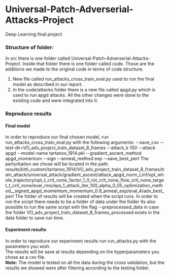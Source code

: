 # Universal-Patch-Adverserial-Attacks-Project
Deep Learning final project  
### Structure of folder:  
In src there is one folder called Universal-Patch-Adverserial-Attacks-Project.
Inside that folder there is one folder called code.
Those are the additions we made to the original code in terms of code structure.
1.	New file called run_attacks_cross_train_eval.py used to run the final model as described in our report.
2.	In the code/attacks folder there is a new file called apgd.py which is used to run apgd attacks.
All the other changes were done to the existing code and were integrated into it.
### Reproduce results
#### Final model
In order to reproduce our final chosen model, run run_attacks_cross_train_eval.py with the following arguments:
--save_csv --test-dir=VO_adv_project_train_dataset_8_frames --attack_k 100 --attack apgd --model-name tartanvo_1914.pkl --gradient_ascent_method apgd_momentum --sign --anneal_method exp --save_best_pert
The perturbation we chose will be located in the path:
results/kitti_custom/tartanvo_1914/VO_adv_project_train_dataset_8_frames/train_attack/universal_attack/gradient_ascent/attack_apgd_norm_Linf/opt_whole_trajectory/opt_t_crit_none_factor_1_0_rot_crit_none_flow_crit_none_target_t_crit_none/eval_rms/eps_1_attack_iter_100_alpha_0_05_optimization_method__signed_apgd_momentum_momentum_0.9_anneal_exp/eval_4/adv_best_pert
The folder of results will be created when the script runs.
In order to run the script there needs to be a folder of data under the folder 
Its also possible to run the same script with the flag --preprocessed_data in case the folder VO_adv_project_train_dataset_8_frames_processed exists in the data folder to save run time.  
#### Experiment results
In order to reproduce our experiment results run run_attacks.py with the parameters  you wish.  
The results will be save at results depending on the hyperparameters you chose as a csv file.    
**Note:** The model is tested on all the data during the cross validation, but the results we showed were after filtering according to the testing folder.

